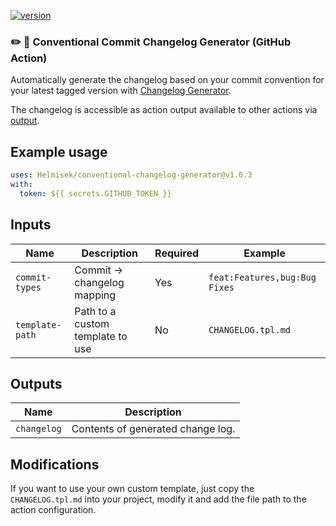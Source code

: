 [![version](https://img.shields.io/badge/version-1.0.3-yellow.svg)](https://semver.org)

### :pencil2: :page_with_curl: Conventional Commit Changelog Generator (GitHub Action)

Automatically generate the changelog based on your commit convention for your latest tagged version with [Changelog Generator](https://github.com/Helmisek/conventional-changelog-generator).

The changelog is accessible as action output available to other actions via [output](#outputs).

## Example usage

```yaml
uses: Helmisek/conventional-changelog-generator@v1.0.3
with:
  token: ${{ secrets.GITHUB_TOKEN }}
```

## Inputs

| Name            | Description                      | Required | Example                       |
| --------------- | -------------------------------- | -------- | ----------------------------- |
| `commit-types`  | Commit -> changelog mapping      | Yes      | `feat:Features,bug:Bug Fixes` |
| `template-path` | Path to a custom template to use | No       | `CHANGELOG.tpl.md`            |

## Outputs

| Name        | Description                       |
| ----------- | --------------------------------- |
| `changelog` | Contents of generated change log. |

## Modifications

If you want to use your own custom template, just copy the `CHANGELOG.tpl.md` into your project, modify it and
add the file path to the action configuration.

